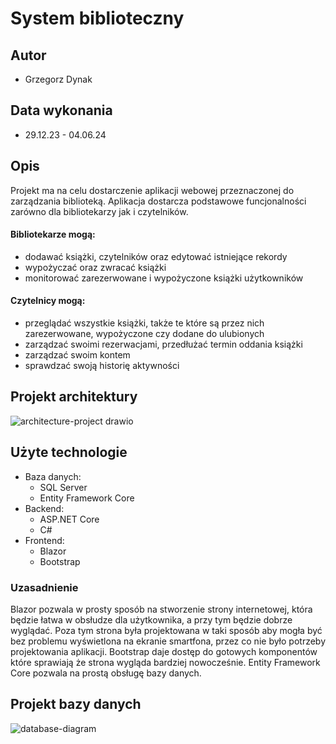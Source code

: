 # System biblioteczny

## Autor
* Grzegorz Dynak

## Data wykonania
* 29.12.23 - 04.06.24

## Opis
Projekt ma na celu dostarczenie aplikacji webowej przeznaczonej do zarządzania biblioteką. Aplikacja dostarcza podstawowe funcjonalności zarówno dla bibliotekarzy jak i czytelników.
#### Bibliotekarze mogą:
* dodawać książki, czytelników oraz edytować istniejące rekordy
* wypożyczać oraz zwracać książki
* monitorować zarezerwowane i wypożyczone książki użytkowników
#### Czytelnicy mogą:
* przeglądać wszystkie książki, także te które są przez nich zarezerwowane, wypożyczone czy dodane do ulubionych
* zarządzać swoimi rezerwacjami, przedłużać termin oddania książki
* zarządzać swoim kontem
* sprawdzać swoją historię aktywności

## Projekt architektury
![architecture-project drawio](https://github.com/gregusio/library-management-system/assets/77176069/44115e9d-9c2f-47fa-88d0-52cbd5b75221)

## Użyte technologie
* Baza danych:
  * SQL Server
  * Entity Framework Core
* Backend:
  * ASP.NET Core
  * C#
* Frontend:
  * Blazor
  * Bootstrap
 
 ### Uzasadnienie
 Blazor pozwala w prosty sposób na stworzenie strony internetowej, która będzie łatwa w obsłudze dla użytkownika, a przy tym będzie dobrze wyglądać.
 Poza tym strona była projektowana w taki sposób aby mogła być bez problemu wyświetlona na ekranie smartfona, przez co nie było potrzeby projektowania aplikacji.
 Bootstrap daje dostęp do gotowych komponentów które sprawiają że strona wygląda bardziej nowocześnie.
 Entity Framework Core pozwala na prostą obsługę bazy danych.

## Projekt bazy danych
![database-diagram](https://github.com/gregusio/library-management-system/assets/77176069/398a99c7-fffe-4660-84d9-31addd705bfd)

